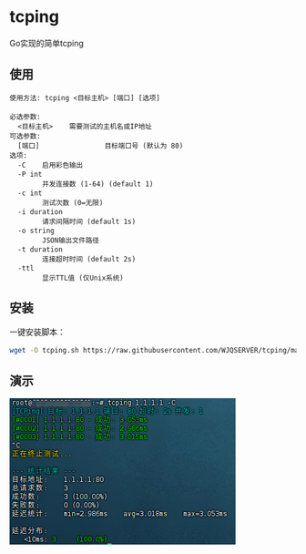 # tcping

Go实现的简单tcping

## 使用

```
使用方法: tcping <目标主机> [端口] [选项]

必选参数:
  <目标主机>    需要测试的主机名或IP地址
可选参数:
  [端口]                目标端口号 (默认为 80)
选项:
  -C    启用彩色输出
  -P int
        并发连接数 (1-64) (default 1)
  -c int
        测试次数 (0=无限)
  -i duration
        请求间隔时间 (default 1s)
  -o string
        JSON输出文件路径
  -t duration
        连接超时时间 (default 2s)
  -ttl
        显示TTL值 (仅Unix系统)
```

## 安装

一键安装脚本：

```bash
wget -O tcping.sh https://raw.githubusercontent.com/WJQSERVER/tcping/main/install.sh && chmod +x tcping.sh &&./tcping.sh
```

## 演示

![tcping演示](https://raw.githubusercontent.com/WJQSERVER/tcping/main/example.png)
